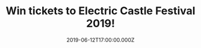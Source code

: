 ---
campaign-uuid: "c-bb7cca1d-cfaf-4cc1-83f6-3043d151fc87"
type: "Preview"
category: "Tickets"
date: "2019-06-12T17:00:00.000Z"
end-date: "2019-06-17T23:59:00.000Z"
disable-form: false
is_promoted: true
has_entry_page: true
title: "Win tickets to Electric Castle Festival 2019!"
competition-description: "<p>What better way to start the summer than with an amazing\
  \ festival and camping tickets to the Electric Castle Festival in Romania? The line-up\
  \ is packed with bands not to be missed live such as Bring Me The Horizon, Florence\
  \ and The Machine, Thirty Seconds To Mars... and many more!</p>\n<p>We are pretty\
  \ sure you won’t want to miss this… that’s why we are giving away 2 double passes\
  \ with camping ticket for Electric Festival 2019 to 2 lucky NME AAA members to win!\
  \ Want to come along with us? Click below for a chance to win!</p>\n"
hero-header: "Win tickets to Electric Castle Festival 2019!"
terms-confirmation: "N/A"
banner-img: "https://assets.expresslyapp.com/asset-16aa9dd6-094d-4db4-857b-e797ba571a0f.jpg"
logo-left-href: "aaa.nme.com"
logo-left-image: "https://assets.expresslyapp.com/asset-49e9c8fd-32fd-40df-b853-b6b790a1e62a.jpg"
logo-left-title: "NME AAA"
bg-image-hero: "https://assets.expresslyapp.com/asset-a46e77c9-ee99-4afa-8c07-79e617893ac5.jpg"
bg-image-first: "https://assets.expresslyapp.com/asset-675c1f44-a04e-4e09-98ee-7ae4db208d24.jpg"
bg-image-second: "https://assets.expresslyapp.com/asset-0c2c9fcf-925f-4d76-8494-88935905cbd3.jpg"
section1-content: "<p>We have on our hands 2 double passes with camping to the Electric\
  \ Castle Festival 2019 at the Bánffy Castle domain in Bonțida - a tiny historic\
  \ village near Cluj Napoca in Transylvania, Romania, taking place from July 17th-21th\
  \ to give away!</p>  \n<p>By mixing arts and technology with an eclectic musical\
  \ line-up, unique architectural concept and the breathtaking scenery of the amazing\
  \ medieval castle, Electric Castle redefines the way people interact with a music\
  \ festival, breaking the boundaries between electronic music and reggae, mainstream\
  \ and subculture.</p>\n"
section2-content: "<p>Artistic performances, immersive installations, stand-up comedy,\
  \ fashion & fair area, carefully selected food & drinks vendors and a variety of\
  \ daytime activities to choose from keeps everyone busy and excited day in and day\
  \ out.</p>\n<p>What are you waiting for? Think no more and enter the form below\
  \ for a chance to win one of 2 double passes with camping we are giving away to\
  \ attend the most beloved annual music event in Romania, Electric Castle Festival\
  \ 2019!</p>\n<p>Good luck!</p>\n"
entry-title: "Win tickets to Electric Castle Festival 2019!"
entry-content: "<p>Enter the draw to win tickets to Electric Castle Festival 2019\
  \ by completing the form below before 23:59 on the 17th of June 2019.</p>\n"
has-winner: false
prize-description: "One of 2 double passes with camping to Electric Castle Festival\
  \ 2019."
country-restrictions:
- "GB"
---